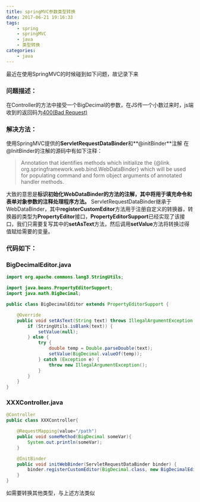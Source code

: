 ```yaml
---
title: springMVC参数类型转换
date: 2017-06-21 19:16:33
tags:
    - spring
    - springMVC
    - java
    - 类型转换
categories:
    - java
---
```


最近在使用SpringMVC的时候碰到如下问题，故记录下来

### 问题描述：

在Controller的方法中接受一个BigDecimal的参数，在JS传一个小数过来时，js端收到的返回码为[400(Bad Request)](http://baike.baidu.com/link?url=JZwlb1NADJQ22oGk4bAYCKurRFfMiBQIoJQRz42yOQpb4tpWjnjDXDOZbJVbi-WRPW2r6_m2mCLYGeHCF-G7Cq)

### 解决方法：
使用SpringMVC提供的**ServletRequestDataBinder**和**@initBinder**注解
在@InitBinder的注解的源码中有如下注释：

> Annotation that identifies methods which initialize the
 {@link org.springframework.web.bind.WebDataBinder} which
 will be used for populating command and form object arguments of annotated handler methods.

大致的意思是**标识初始化WebDataBinder的方法的注解，其中将用于填充命令和表单对象参数的注释处理程序方法。** ServletRequestDataBinder继承于WebDataBinder，其中**registerCustomEditor**方法用于注册自定义的转换器，转换器的类型为**PropertyEditor**接口，**PropertyEditorSupport**已经实现了该接口，我们只需要复写其中的**setAsText**方法，然后调用**setValue**方法将转换过得值赋给需要的变量。

### 代码如下：

### BigDecimalEditor.java
```java
import org.apache.commons.lang3.StringUtils;

import java.beans.PropertyEditorSupport;
import java.math.BigDecimal;

public class BigDecimalEditor extends PropertyEditorSupport {

    @Override
    public void setAsText(String text) throws IllegalArgumentException {
        if (StringUtils.isBlank(text)) {
            setValue(null);
        } else {
            try {
                double temp = Double.parseDouble(text);
                setValue(BigDecimal.valueOf(temp));
            } catch (Exception e) {
                throw new IllegalArgumentException();
            }
        }
    }
}
```

### XXXController.java
```java
@Controller
public class XXXController{

    @RequestMapping(value="/path")
    public void someMethod(BigDecimal someVar){
        System.out.println(someVar);
    }

    @InitBinder
    public void initWebBinder(ServletRequestDataBinder binder) {
        binder.registerCustomEditor(BigDecimal.class, new BigDecimalEditor());
    }
}
```

如需要转换其他类型，与上述方法类似
